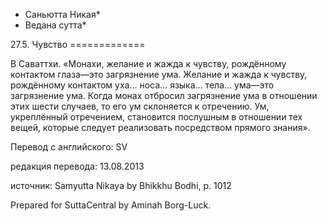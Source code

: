 * Саньютта Никая*
* Ведана сутта*

27\.5\. Чувство
\=\=\=\=\=\=\=\=\=\=\=\=\=

В Саваттхи\. «Монахи, желание и жажда к чувству, рождённому контактом глаза—это загрязнение ума\. Желание и жажда к чувству, рождённому контактом уха… носа… языка… тела… ума—это загрязнение ума\. Когда монах отбросил загрязнение ума в отношении этих шести случаев, то его ум склоняется к отречению\. Ум, укреплённый отречением, становится послушным в отношении тех вещей, которые следует реализовать посредством прямого знания»\.

Перевод с английского: SV

редакция перевода: 13\.08\.2013

источник: Samyutta Nikaya by Bhikkhu Bodhi, p\. 1012

Prepared for SuttaCentral by Aminah Borg\-Luck\.